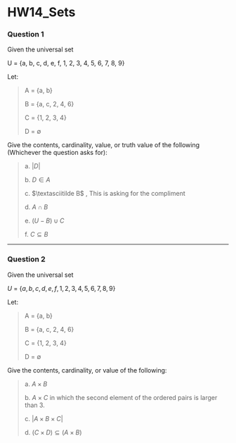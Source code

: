 # HW14_Sets

### Question 1

Given the universal set

U = {a, b, c, d, e, f, 1, 2, 3, 4, 5, 6, 7, 8, 9}

Let:

> A = {a, b}
>
> B = {a, c, 2, 4, 6}
>
> C = {1, 2, 3, 4}
>
> D = $\emptyset$

Give the contents, cardinality, value, or truth value of the following (Whichever the question asks for):

> a. $|D|$
>
> b. $D \in A$
>
> c. $\textasciitilde B$ , This is asking for the compliment
>
> d. $A \cap B$
>
> e. $(U - B) \cup C$
>
> f. $C \subseteq B$

---

### Question 2

Given the universal set

$U$ = {$a, b, c, d, e, f, 1, 2, 3, 4, 5, 6, 7, 8, 9$}

Let:

> A = {a, b}
>
> B = {a, c, 2, 4, 6}
>
> C = {1, 2, 3, 4}
>
> D = $\emptyset$

Give the contents, cardinality, or value of the following:

> a. $A \times B$
>
> b. $A \times C$ in which the second element of the ordered pairs is larger than 3.
>
> c. $|A \times B \times C|$
>
> d. $(C \times D) \subseteq (A \times B)$
